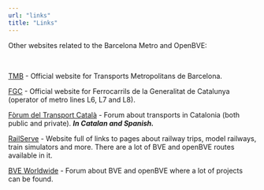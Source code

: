 ```yaml
---
url: "links"
title: "Links"
---
```

Other websites related to the Barcelona Metro and OpenBVE:

&nbsp;

<a href="http://www.tmb.cat" target="_blank">TMB</a> - Official website for Transports Metropolitans de Barcelona.

<a href="http://www.fgc.cat" target="_blank">FGC</a> - Official website for Ferrocarrils de la Generalitat de Catalunya (operator of metro lines L6, L7 and L8).

<a href="http://www.transport.cat" target="_blank">Fòrum del Transport Català</a> - Forum about transports in Catalonia (both public and private). <em><strong>In Catalan and Spanish.</strong></em>

<a href="http://www.railserve.com/" target="_blank">RailServe</a> - Website full of links to pages about railway trips, model railways, train simulators and more. There are a lot of BVE and openBVE routes available in it.

<a href="http://bveworldwide.unlimitedboard.com/" target="_blank">BVE Worldwide</a> - Forum about BVE and openBVE where a lot of projects can be found.
